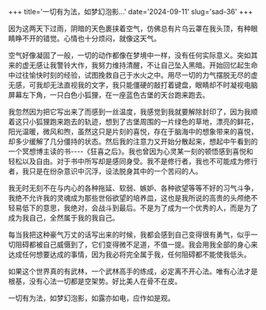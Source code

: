 +++
title='一切有为法，如梦幻泡影...'
date='2024-09-11'
slug='sad-36'
+++

因为这两天下过雨，阴暗的天色裹挟着空气，仿佛总有片乌云罩在我头顶，有种眼睛睁不开的错觉。心情也十分烦闷，就像这天气。

空气好像凝固了一般，一切的动作都像在梦境中一样，没有任何实际意义。突如其来的虚无感让我警铃大作，我努力维持清醒，不让自己坠入黑暗。开始回忆起生命中过往愉快时刻的经验，试图挽救自己于水火之中。用尽一切的力气摆脱无尽的虚无感，可我却无法直视我的文字，我只能僵硬的敲打着键盘，眼睛却不时凝视电脑屏幕左下角，一只白色小狐狸，在一座蓝色古堡的天台跑来跑去。

我忽然因为把它写出来了而感到一丝温度，我感觉到我就要解除封印了，因为我顺着这只小狐狸跑来跑去的轨迹，想到了古堡周围的一片绿色的草地，漂亮的鲜花，阳光温暖，微风和煦，虽然这只是片刻的喜悦，存在于脑海中的想象带来的喜悦，却多少缓解了几分僵持的状态。然后我的注意力又开始分散起来，想起中午看到的一个冥想博主读的书----《狂喜之后》。我也曾因为心灵某一刻的顿悟感到喜悦和轻松以及自由。对于书中所写却是感同身受。我不是修行者，我也不可能成为修行者，我只是在纷杂意识中沉浮，设法脱身其中的一个苦闷的人。

我无时无刻不在与内心的各种拖延、软弱、嫉妒、各种欲望等等不好的习气斗争，我绝不允许我的灵魂成为那些世俗欲望的培养皿，这也是我所说的高贵的头颅绝不轻易低下的意思，我绝对，会战斗到最后。不是为了成为一个优秀的人，而是为了成为我自己，全然属于我的我自己。

每当我把这种豪气万丈的话写出来的时候，我都会感到自己变得很有勇气，似乎一切阻碍都被自己威慑到了，它们变得微不足道，不值一提。我会用我全部的身心来达成任何想要达成的事情，因为我必将完全属于我，任何阻碍都不能使我低头。

如果这个世界真的有武林，一个武林高手的练成，必定离不开心法。唯有心法才是根基，没有心法一切都是空架势。好比美人在骨不在皮。

一切有为法，如梦幻泡影，如露亦如电，应作如是观。


